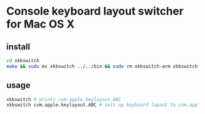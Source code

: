 # Console keyboard layout switcher for Mac OS X

## install
```bash
cd xkbswitch
make && sudo mv xkbswitch ../../bin && sudo rm xkbswitch-arm xkbswitch-x86
```

## usage

```bash
xkbswitch # prints com.apple.keylayout.ABC
xkbswitch com.apple.keylayout.ABC # sets up keyboard layout to com.apple.keylayout.ABC
```
